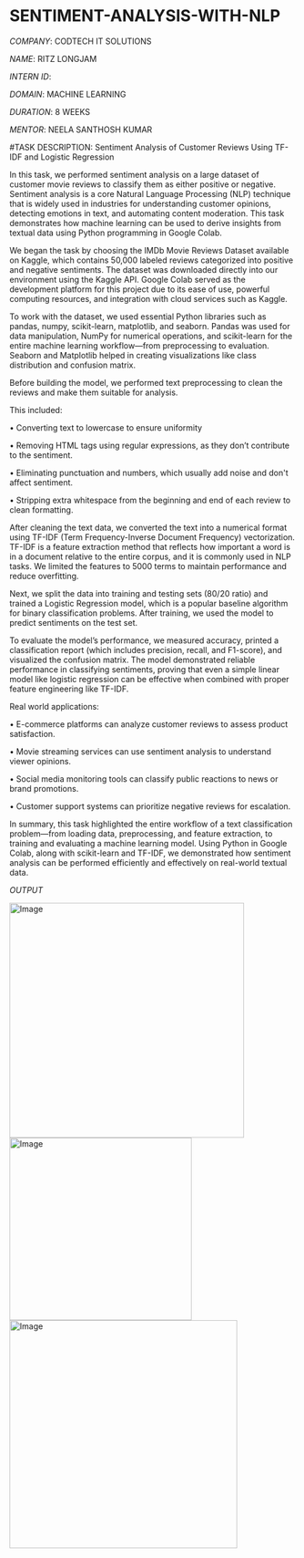 # SENTIMENT-ANALYSIS-WITH-NLP

*COMPANY*: CODTECH IT SOLUTIONS

*NAME*: RITZ LONGJAM

*INTERN ID*: 

*DOMAIN*: MACHINE LEARNING

*DURATION*: 8 WEEKS

*MENTOR*: NEELA SANTHOSH KUMAR

#TASK DESCRIPTION: Sentiment Analysis of Customer Reviews Using TF-IDF and Logistic Regression

In this task, we performed sentiment analysis on a large dataset of customer movie reviews to classify them as either positive or negative. Sentiment analysis is a core Natural Language Processing (NLP) technique that is widely used in industries for understanding customer opinions, detecting emotions in text, and automating content moderation. This task demonstrates how machine learning can be used to derive insights from textual data using Python programming in Google Colab.

We began the task by choosing the IMDb Movie Reviews Dataset available on Kaggle, which contains 50,000 labeled reviews categorized into positive and negative sentiments. The dataset was downloaded directly into our environment using the Kaggle API. Google Colab served as the development platform for this project due to its ease of use, powerful computing resources, and integration with cloud services such as Kaggle.

To work with the dataset, we used essential Python libraries such as pandas, numpy, scikit-learn, matplotlib, and seaborn. Pandas was used for data manipulation, NumPy for numerical operations, and scikit-learn for the entire machine learning workflow—from preprocessing to evaluation. Seaborn and Matplotlib helped in creating visualizations like class distribution and confusion matrix.

Before building the model, we performed text preprocessing to clean the reviews and make them suitable for analysis. 

This included:

•	Converting text to lowercase to ensure uniformity 

•	Removing HTML tags using regular expressions, as they don’t contribute to the sentiment.

•	Eliminating punctuation and numbers, which usually add noise and don't affect sentiment.

•	Stripping extra whitespace from the beginning and end of each review to clean formatting.

After cleaning the text data, we converted the text into a numerical format using TF-IDF (Term Frequency-Inverse Document Frequency) vectorization. TF-IDF is a feature extraction method that reflects how important a word is in a document relative to the entire corpus, and it is commonly used in NLP tasks. We limited the features to 5000 terms to maintain performance and reduce overfitting.

Next, we split the data into training and testing sets (80/20 ratio) and trained a Logistic Regression model, which is a popular baseline algorithm for binary classification problems. After training, we used the model to predict sentiments on the test set.

To evaluate the model’s performance, we measured accuracy, printed a classification report (which includes precision, recall, and F1-score), and visualized the confusion matrix. The model demonstrated reliable performance in classifying sentiments, proving that even a simple linear model like logistic regression can be effective when combined with proper feature engineering like TF-IDF.

Real world applications:

•	E-commerce platforms can analyze customer reviews to assess product satisfaction.

•	Movie streaming services can use sentiment analysis to understand viewer opinions.

•	Social media monitoring tools can classify public reactions to news or brand promotions.

•	Customer support systems can prioritize negative reviews for escalation.

In summary, this task highlighted the entire workflow of a text classification problem—from loading data, preprocessing, and feature extraction, to training and evaluating a machine learning model. Using Python in Google Colab, along with scikit-learn and TF-IDF, we demonstrated how sentiment analysis can be performed efficiently and effectively on real-world textual data.

*OUTPUT*

<img width="412" alt="Image" src="https://github.com/user-attachments/assets/98d6a8a3-5e49-44b5-ae6b-a6aabcc3930d" />

<img width="320" alt="Image" src="https://github.com/user-attachments/assets/93dc35a0-5e23-4739-8f9c-003cfe07b014" />

<img width="400" alt="Image" src="https://github.com/user-attachments/assets/71172082-7f99-47db-a6a3-66d0b2ae6397" />
